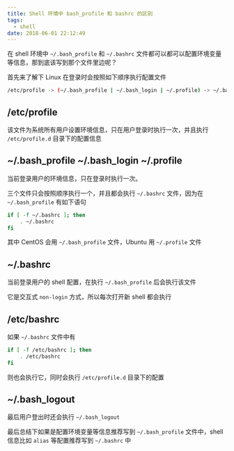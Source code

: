 ```yaml
---
title: Shell 环境中 bash_profile 和 bashrc 的区别
tags:
  - shell
date: 2018-06-01 22:12:49
---
```



在 shell 环境中 `~/.bash_profile` 和 `~/.bashrc`  文件都可以都可以配置环境变量等信息，那到底该写到那个文件里边呢？
<!-- more --><!-- toc -->
首先来了解下 Linux 在登录时会按照如下顺序执行配置文件

```bash
/etc/profile -> (~/.bash_profile | ~/.bash_login | ~/.profile) -> ~/.bashrc -> /etc/bashrc -> ~/.bash_logout
```

## /etc/profile

该文件为系统所有用户设置环境信息，只在用户登录时执行一次，并且执行 `/etc/profile.d` 目录下的配置信息

## ~/.bash_profile ~/.bash_login ~/.profile

当前登录用户的环境信息，只在登录时执行一次。

三个文件只会按照顺序执行一个，并且都会执行 `~/.bashrc` 文件，因为在 `~/.bash_profile` 有如下语句

```bash
if [ -f ~/.bashrc ]; then
	. ~/.bashrc
fi
```

其中 CentOS 会用 `~/.bash_profile` 文件，Ubuntu 用 `~/.profile` 文件

## ~/.bashrc

当前登录用户的 shell 配置，在执行 `~/.bash_profile` 后会执行该文件

它是交互式 `non-login` 方式，所以每次打开新 shell 都会执行

## /etc/bashrc

如果 `~/.bashrc` 文件中有

```bash
if [ -f /etc/bashrc ]; then
	. /etc/bashrc
fi
```

则也会执行它，同时会执行 `/etc/profile.d` 目录下的配置

## ~/.bash_logout

最后用户登出时还会执行 `~/.bash_logout`

最后总结下如果是配置环境变量等信息推荐写到 `~/.bash_profile` 文件中，shell 信息比如 `alias` 等配置推荐写到 `~/.bashrc` 中
